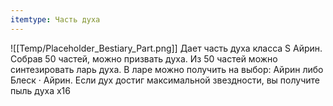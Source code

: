 ```yaml
---
itemtype: Часть духа
---
```

![[Temp/Placeholder_Bestiary_Part.png]]
Дает часть духа класса S Айрин. Собрав 50 частей, можно призвать духа. Из 50 частей можно синтезировать ларь духа. В ларе можно получить на выбор: Айрин либо Блеск · Айрин. Если дух достиг максимальной звездности, вы получите пыль духа х16
